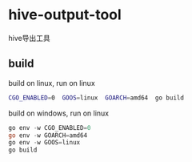 # hive-output-tool

hive导出工具

## build 

build on linux, run on linux

```bash
CGO_ENABLED=0  GOOS=linux  GOARCH=amd64  go build
```

build on windows, run on linux

```powershell
go env -w CGO_ENABLED=0
go env -w GOARCH=amd64
go env -w GOOS=linux
go build
```